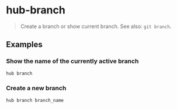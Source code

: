 # hub-branch

> Create a branch or show current branch. See also: `git branch`.

## Examples

### Show the name of the currently active branch

```bash
hub branch
```

### Create a new branch

```bash
hub branch branch_name
```
